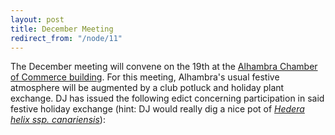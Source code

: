 ```yaml
---
layout: post
title: December Meeting
redirect_from: "/node/11"
---
```


<div class="field field-name-body field-type-text-with-summary field-label-hidden"><div class="field-items"><div class="field-item even"><p>The December meeting will convene on the 19th at the <a href="//lacps.net/where-to-go" title="Where to Go">Alhambra Chamber of Commerce building</a>.  For this meeting, Alhambra's usual festive atmosphere will be augmented by a club potluck and holiday plant exchange. DJ has issued the following edict concerning participation in said festive holiday exchange (hint: DJ would really dig a nice pot of <em><a href="http://www.nps.gov/plants/ALIEN/fact/hehe1.htm">Hedera helix ssp. canariensis</a></em>):</p></div></div></div>
